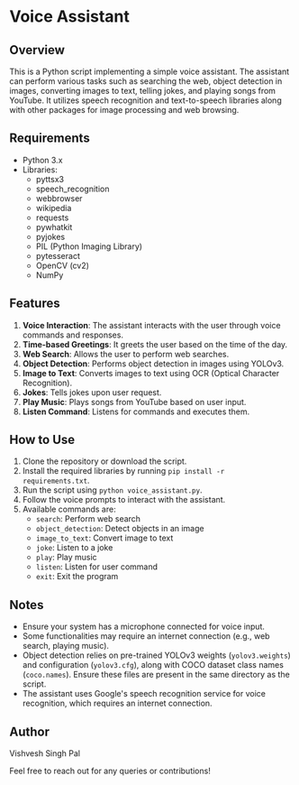 # Voice Assistant

## Overview
This is a Python script implementing a simple voice assistant. The assistant can perform various tasks such as searching the web, object detection in images, converting images to text, telling jokes, and playing songs from YouTube. It utilizes speech recognition and text-to-speech libraries along with other packages for image processing and web browsing.

## Requirements
- Python 3.x
- Libraries:
  - pyttsx3
  - speech_recognition
  - webbrowser
  - wikipedia
  - requests
  - pywhatkit
  - pyjokes
  - PIL (Python Imaging Library)
  - pytesseract
  - OpenCV (cv2)
  - NumPy

## Features
1. **Voice Interaction**: The assistant interacts with the user through voice commands and responses.
2. **Time-based Greetings**: It greets the user based on the time of the day.
3. **Web Search**: Allows the user to perform web searches.
4. **Object Detection**: Performs object detection in images using YOLOv3.
5. **Image to Text**: Converts images to text using OCR (Optical Character Recognition).
6. **Jokes**: Tells jokes upon user request.
7. **Play Music**: Plays songs from YouTube based on user input.
8. **Listen Command**: Listens for commands and executes them.

## How to Use
1. Clone the repository or download the script.
2. Install the required libraries by running `pip install -r requirements.txt`.
3. Run the script using `python voice_assistant.py`.
4. Follow the voice prompts to interact with the assistant.
5. Available commands are: 
   - `search`: Perform web search
   - `object_detection`: Detect objects in an image
   - `image_to_text`: Convert image to text
   - `joke`: Listen to a joke
   - `play`: Play music
   - `listen`: Listen for user command
   - `exit`: Exit the program

## Notes
- Ensure your system has a microphone connected for voice input.
- Some functionalities may require an internet connection (e.g., web search, playing music).
- Object detection relies on pre-trained YOLOv3 weights (`yolov3.weights`) and configuration (`yolov3.cfg`), along with COCO dataset class names (`coco.names`). Ensure these files are present in the same directory as the script.
- The assistant uses Google's speech recognition service for voice recognition, which requires an internet connection.

## Author
Vishvesh Singh Pal

Feel free to reach out for any queries or contributions!
